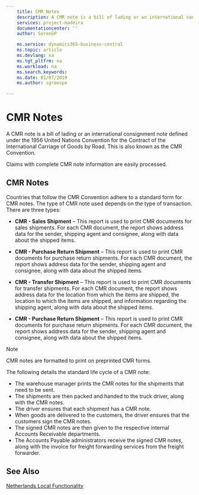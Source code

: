 ```yaml
---
    title: CMR Notes
    description: A CMR note is a bill of lading or an international consignment note defined under the 1956 United Nations Convention for the Contract of the International Carriage of Goods by Road. This is also known as the CMR Convention.
    services: project-madeira
    documentationcenter: ''
    author: SorenGP

    ms.service: dynamics365-business-central
    ms.topic: article
    ms.devlang: na
    ms.tgt_pltfrm: na
    ms.workload: na
    ms.search.keywords:
    ms.date: 01/07/2019
    ms.author: sgroespe

---
```

# CMR Notes
A CMR note is a bill of lading or an international consignment note defined under the 1956 United Nations Convention for the Contract of the International Carriage of Goods by Road. This is also known as the CMR Convention.  

 Claims with complete CMR note information are easily processed.  

## CMR Notes  
Countries that follow the CMR Convention adhere to a standard form for CMR notes. The type of CMR note used depends on the type of transaction. There are three types:  

- **CMR - Sales Shipment** – This report is used to print CMR documents for sales shipments. For each CMR document, the report shows address data for the sender, shipping agent and consignee, along with data about the shipped items.

- **CMR - Purchase Return Shipment** – This report is used to print CMR documents for purchase return shipments. For each CMR document, the report shows address data for the sender, shipping agent and consignee, along with data about the shipped items.       

- **CMR - Transfer Shipment** – This report is used to print CMR documents for transfer shipments. For each CMR document, the report shows address data for the location from which the items are shipped, the location to which the items are shipped, and information regarding the shipping agent, along with data about the shipped items.

- **CMR - Purchase Return Shipment** – This report is used to print CMR documents for purchase return shipments. For each CMR document, the report shows address data for the sender, shipping agent and consignee, along with data about the shipped items.

> [!NOTE]  
>  CMR notes are formatted to print on preprinted CMR forms.  

The following details the standard life cycle of a CMR note:  

- The warehouse manager prints the CMR notes for the shipments that need to be sent.  
- The shipments are then packed and handed to the truck driver, along with the CMR notes.  
- The driver ensures that each shipment has a CMR note.  
- When goods are delivered to the customers, the driver ensures that the customers sign the CMR notes.  
- The signed CMR notes are then given to the respective internal Accounts Receivable departments.  
- The Accounts Payable administrators receive the signed CMR notes, along with the invoice for freight forwarding services from the freight forwarder.  

## See Also  
 [Netherlands Local Functionality](netherlands-local-functionality.md)
